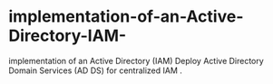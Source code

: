 # implementation-of-an-Active-Directory-IAM-
implementation of an Active Directory  (IAM)  Deploy Active Directory Domain Services (AD DS) for centralized IAM .
